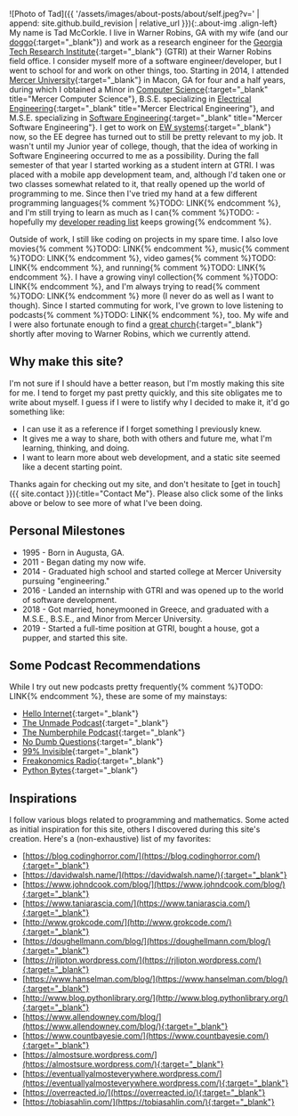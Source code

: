 ---
---

![Photo of Tad]({{ '/assets/images/about-posts/about/self.jpeg?v=' | append: site.github.build_revision | relative_url }}){:.about-img .align-left}
My name is Tad McCorkle. I live in Warner Robins, GA with my wife (and our [doggo](https://www.instagram.com/finnstagram_mccorkle/){:target="_blank"}) and work as a research engineer for the [Georgia Tech Research Institute](https://www.gtri.gatech.edu/){:target="_blank"} (GTRI) at their Warner Robins field office. I consider myself more of a software engineer/developer, but I went to school for and work on other things, too. Starting in 2014, I attended [Mercer University](https://www.mercer.edu/){:target="_blank"} in Macon, GA for four and a half years, during which I obtained a Minor in [Computer Science](http://www.cs.mercer.edu/){:target="_blank" title="Mercer Computer Science"}, B.S.E. specializing in [Electrical Engineering](https://engineering.mercer.edu/electrical/){:target="_blank" title="Mercer Electrical Engineering"}, and M.S.E. specializing in [Software Engineering](http://faculty.mercer.edu/macneil_pe/SSEWeb/index.html){:target="_blank" title="Mercer Software Engineering"}. I get to work on [EW systems](https://en.wikipedia.org/wiki/Electronic_warfare){:target="_blank"} now, so the EE degree has turned out to still be pretty relevant to my job. It wasn't until my Junior year of college, though, that the idea of working in Software Engineering occurred to me as a possibility. During the fall semester of that year I started working as a student intern at GTRI. I was placed with a mobile app development team, and, although I'd taken one or two classes somewhat related to it, that really opened up the world of programming to me. Since then I've tried my hand at a few different programming languages{% comment %}TODO: LINK{% endcomment %}, and I'm still trying to learn as much as I can{% comment %}TODO: - hopefully my [developer reading list]() keeps growing{% endcomment %}.

Outside of work, I still like coding on projects in my spare time. I also love movies{% comment %}TODO: LINK{% endcomment %}, music{% comment %}TODO: LINK{% endcomment %}, video games{% comment %}TODO: LINK{% endcomment %}, and running{% comment %}TODO: LINK{% endcomment %}. I have a growing vinyl collection{% comment %}TODO: LINK{% endcomment %}, and I'm always trying to read{% comment %}TODO: LINK{% endcomment %} more (I never do as well as I want to though). Since I started commuting for work, I've grown to love listening to podcasts{% comment %}TODO: LINK{% endcomment %}, too. My wife and I were also fortunate enough to find a [great church](http://lifeatthehills.com/){:target="_blank"} shortly after moving to Warner Robins, which we currently attend.

## Why make this site?

I'm not sure if I should have a better reason, but I'm mostly making this site for me. I tend to forget my past pretty quickly, and this site obligates me to write about myself. I guess if I were to listify why I decided to make it, it'd go something like:

* I can use it as a reference if I forget something I previously knew.
* It gives me a way to share, both with others and future me, what I'm learning, thinking, and doing.
* I want to learn more about web development, and a static site seemed like a decent starting point.

Thanks again for checking out my site, and don't hesitate to [get in touch]({{ site.contact }}){:title="Contact Me"}. Please also click some of the links above or below to see more of what I've been doing.

## Personal Milestones

* 1995 - Born in Augusta, GA.
* 2011 - Began dating my now wife.
* 2014 - Graduated high school and started college at Mercer University pursuing "engineering."
* 2016 - Landed an internship with GTRI and was opened up to the world of software development.
* 2018 - Got married, honeymooned in Greece, and graduated with a M.S.E., B.S.E., and Minor from Mercer University.
* 2019 - Started a full-time position at GTRI, bought a house, got a pupper, and started this site.

## Some Podcast Recommendations

While I try out new podcasts pretty frequently{% comment %}TODO: LINK{% endcomment %}, these are some of my mainstays:

* [Hello Internet](http://www.hellointernet.fm/){:target="_blank"}
* [The Unmade Podcast](https://www.unmade.fm/){:target="_blank"}
* [The Numberphile Podcast](https://www.numberphile.com/podcast){:target="_blank"}
* [No Dumb Questions](https://www.nodumbquestions.fm/){:target="_blank"}
* [99% Invisible](https://99percentinvisible.org/){:target="_blank"}
* [Freakonomics Radio](http://freakonomics.com/){:target="_blank"}
* [Python Bytes](https://pythonbytes.fm/){:target="_blank"}

## Inspirations

I follow various blogs related to programming and mathematics. Some acted as initial inspiration for this site, others I discovered during this site's creation. Here's a (non-exhaustive) list of my favorites:

* [https://blog.codinghorror.com/](https://blog.codinghorror.com/){:target="_blank"}
* [https://davidwalsh.name/](https://davidwalsh.name/){:target="_blank"}
* [https://www.johndcook.com/blog/](https://www.johndcook.com/blog/){:target="_blank"}
* [https://www.taniarascia.com/](https://www.taniarascia.com/){:target="_blank"}
* [http://www.grokcode.com/](http://www.grokcode.com/){:target="_blank"}
* [https://doughellmann.com/blog/](https://doughellmann.com/blog/){:target="_blank"}
* [https://rjlipton.wordpress.com/](https://rjlipton.wordpress.com/){:target="_blank"}
* [https://www.hanselman.com/blog/](https://www.hanselman.com/blog/){:target="_blank"}
* [http://www.blog.pythonlibrary.org/](http://www.blog.pythonlibrary.org/){:target="_blank"}
* [https://www.allendowney.com/blog/](https://www.allendowney.com/blog/){:target="_blank"}
* [https://www.countbayesie.com/](https://www.countbayesie.com/){:target="_blank"}
* [https://almostsure.wordpress.com/](https://almostsure.wordpress.com/){:target="_blank"}
* [https://eventuallyalmosteverywhere.wordpress.com/](https://eventuallyalmosteverywhere.wordpress.com/){:target="_blank"}
* [https://overreacted.io/](https://overreacted.io/){:target="_blank"}
* [https://tobiasahlin.com/](https://tobiasahlin.com/){:target="_blank"}
